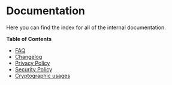 # Documentation

Here you can find the index for all of the internal documentation.

**Table of Contents**

- [FAQ](/docs/faq "Frequently Asked Questions")
- [Changelog](/docs/changelog "Changelog page")
- [Privacy Policy](/docs/privacy "Privacy page")
- [Security Policy](/docs/security "Security page")
- [Cryptographic usages](/docs/crypto "Cryptographic page")
